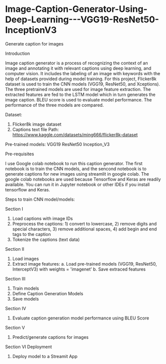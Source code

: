 # Image-Caption-Generator-Using-Deep-Learning---VGG19-ResNet50-InceptionV3
Generate caption for images

Introduction

Image caption generator is a process of recognizing the context of an image and annotating it with relevant captions using deep learning, and computer vision. It includes the labeling of an image with keywords with the help of datasets provided during model training. For this project, Flicker8k dataset is used to train the CNN models (VGG19, ResNet50, and Xceptions). The three pretrained models are used for image feature extraction. The extracted features are fed to the LSTM model which in turn generates the image caption. BLEU score is used to evaluate model performance. The performance of the three models are compared.

Dataset:

1. Flicker8k image dataset
3. Captions text file
Path: https://www.kaggle.com/datasets/ming666/flicker8k-dataset

Pre-trained models:
  VGG19
  ResNet50
  Inception_V3

Pre-requisites

I use Google colab notebook to run this caption generator. The first notebook is to train the CNN models, and the sencond notebook is to generate captions for new images using streamlit in google colab. The google colab notebooks are used because Tensorflow and Keras are readily available. You can run it in Jupyter notebook or other IDEs if you install tensorflow and Keras. 

Steps to train CNN model/models:

Section I 

1. Load captions with image IDs
2. Preprocess the captions: 1) convert to lowercase, 2) remove digits and special characters, 3) remove additional spaces, 4) add begin and end tags to the caption 
3. Tokenize the captions (text data)

Section II

1. Load images 
2. Extract image features:
      a. Load pre-trained models (VGG19, ResNet50, InterceptV3) with weights = 'imagenet' 
      b. Save extraced features
 
 Section III 
 
 1. Train models
 2. Define Caption Generation Models 
 3. Save models 

Section IV

1. Evaluate caption generation model performance using BLEU Score 

Section V

1. Predict/generate captions for images 


Section VI  Deployment 

1. Deploy model to a Streamit App 

 
 
